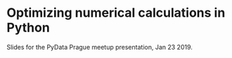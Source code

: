 # Optimizing numerical calculations in Python

Slides for the PyData Prague meetup presentation, Jan 23 2019.
